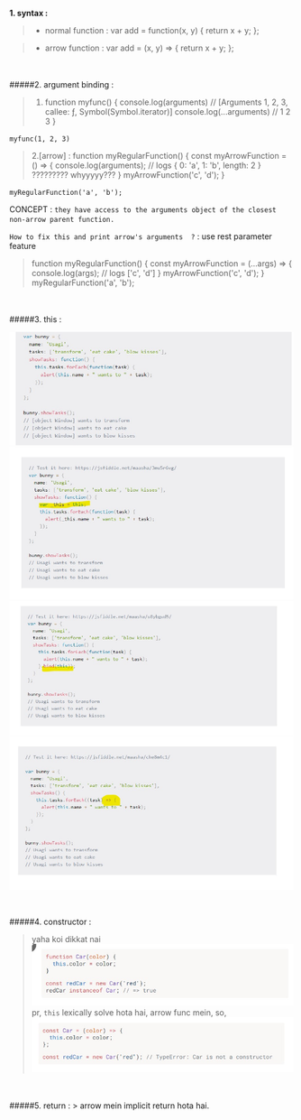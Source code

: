  
**1. syntax :**
>*  normal function :  var add = function(x, y) {
                                     return x + y;
                       };


>*  arrow function :  var add = (x, y) => {
                            return x + y;
                       };



<br>
<br>
#####2. argument binding : 


>1. function myfunc() {
    console.log(arguments)    // [Arguments 1, 2, 3, callee: ƒ, Symbol(Symbol.iterator)]
    console.log(...arguments) //  1 2 3
}

    myfunc(1, 2, 3) 

    
>2.[arrow] :
    function myRegularFunction() {
        const myArrowFunction = () => {
            console.log(arguments);     // logs { 0: 'a', 1: 'b', length: 2 } ????????? whyyyyy??? 
        }
        myArrowFunction('c', 'd');
    } 

    myRegularFunction('a', 'b');

CONCEPT : `they have access to the arguments object of the closest non-arrow parent function.`




`How to fix this and print arrow's arguments  ?` : use rest parameter feature 
>function myRegularFunction() {
    const myArrowFunction = (...args) => {
        console.log(args);         // logs ['c', 'd']
    }
    myArrowFunction('c', 'd');
}
myRegularFunction('a', 'b'); 

<br>
<br>
#####3. this :

![](/bootstrapsImages/arrow_this1.jpg)
![](/bootstrapsImages/arrow_this2.jpg)
![](/bootstrapsImages/arrow_this3.jpg)
![](/bootstrapsImages/arrow_this4.jpg)

<br>

#####4. constructor :  
> yaha koi dikkat nai
![](/bootstrapsImages/arrow_constructor1.jpg)
> pr, `this` lexically solve hota hai, arrow func mein, so, 
![](/bootstrapsImages/arrow_constructor2.jpg)

    
<br>
<br>
#####5. return : 
> arrow mein implicit return hota hai.
